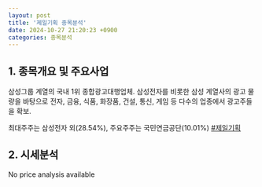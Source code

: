 ```yaml
---
layout: post
title: '제일기획 종목분석'
date: 2024-10-27 21:20:23 +0900
categories: 종목분석
---
```


## 1. 종목개요 및 주요사업

삼성그룹 계열의 국내 1위 종합광고대행업체. 삼성전자를 비롯한 삼성 계열사의 광고 물량을 바탕으로 전자, 금융, 식품, 화장품, 건설, 통신, 게임 등 다수의 업종에서 광고주들을 확보. 

최대주주는 삼성전자 외(28.54%), 주요주주는 국민연금공단(10.01%)
[#제일기획](#)

## 2. 시세분석

No price analysis available
